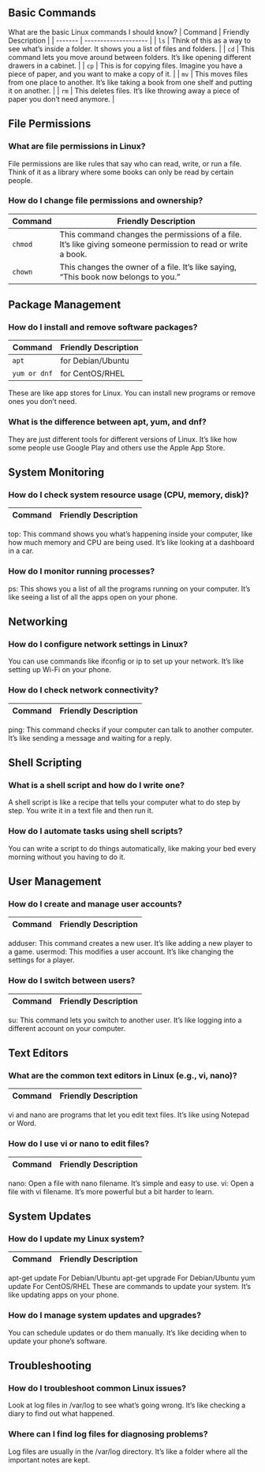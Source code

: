 



## Basic Commands
What are the basic Linux commands I should know?
| Command | Friendly Description |
| ------- | -------------------- |
| `ls` | Think of this as a way to see what’s inside a folder. It shows you a list of files and folders. |
| `cd` | This command lets you move around between folders. It’s like opening different drawers in a cabinet. |
| `cp` | This is for copying files. Imagine you have a piece of paper, and you want to make a copy of it. |
| `mv` | This moves files from one place to another. It’s like taking a book from one shelf and putting it on another. |
| `rm` | This deletes files. It’s like throwing away a piece of paper you don’t need anymore. |


## File Permissions
### What are file permissions in Linux?
File permissions are like rules that say who can read, write, or run a file. Think of it as a library where some books can only be read by certain people.
### How do I change file permissions and ownership?
| Command | Friendly Description |
| ------- | -------------------- |
| `chmod` | This command changes the permissions of a file. It’s like giving someone permission to read or write a book. |
| `chown` | This changes the owner of a file. It’s like saying, “This book now belongs to you.” |


## Package Management
### How do I install and remove software packages?
| Command | Friendly Description |
| ------- | -------------------- |
| `apt` | for Debian/Ubuntu |
| `yum or dnf` | for CentOS/RHEL |
These are like app stores for Linux. You can install new programs or remove ones you don’t need.
### What is the difference between apt, yum, and dnf?
They are just different tools for different versions of Linux. It’s like how some people use Google Play and others use the Apple App Store.


## System Monitoring
### How do I check system resource usage (CPU, memory, disk)?
| Command | Friendly Description |
| ------- | -------------------- |
top: This command shows you what’s happening inside your computer, like how much memory and CPU are being used. It’s like looking at a dashboard in a car.
### How do I monitor running processes?
ps: This shows you a list of all the programs running on your computer. It’s like seeing a list of all the apps open on your phone.


## Networking
### How do I configure network settings in Linux?
You can use commands like ifconfig or ip to set up your network. It’s like setting up Wi-Fi on your phone.
### How do I check network connectivity?
| Command | Friendly Description |
| ------- | -------------------- |
ping: This command checks if your computer can talk to another computer. It’s like sending a message and waiting for a reply.


## Shell Scripting
### What is a shell script and how do I write one?

A shell script is like a recipe that tells your computer what to do step by step. You write it in a text file and then run it.
### How do I automate tasks using shell scripts?
You can write a script to do things automatically, like making your bed every morning without you having to do it.


## User Management
### How do I create and manage user accounts?
| Command | Friendly Description |
| ------- | -------------------- |
adduser: This command creates a new user. It’s like adding a new player to a game.
usermod: This modifies a user account. It’s like changing the settings for a player.
### How do I switch between users?
| Command | Friendly Description |
| ------- | -------------------- |
su: This command lets you switch to another user. It’s like logging into a different account on your computer.


## Text Editors
### What are the common text editors in Linux (e.g., vi, nano)?
| Command | Friendly Description |
| ------- | -------------------- |
vi and nano are programs that let you edit text files. It’s like using Notepad or Word.
### How do I use vi or nano to edit files?
| Command | Friendly Description |
| ------- | -------------------- |
nano: Open a file with nano filename. It’s simple and easy to use.
vi: Open a file with vi filename. It’s more powerful but a bit harder to learn.


## System Updates
### How do I update my Linux system?
| Command | Friendly Description |
| ------- | -------------------- |
apt-get update For Debian/Ubuntu 
apt-get upgrade For Debian/Ubuntu
yum update For CentOS/RHEL
These are commands to update your system. 
It’s like updating apps on your phone.
### How do I manage system updates and upgrades?
You can schedule updates or do them manually. It’s like deciding when to update your phone’s software.


## Troubleshooting
### How do I troubleshoot common Linux issues?
Look at log files in /var/log to see what’s going wrong. It’s like checking a diary to find out what happened.
### Where can I find log files for diagnosing problems?
Log files are usually in the /var/log directory. It’s like a folder where all the important notes are kept.
